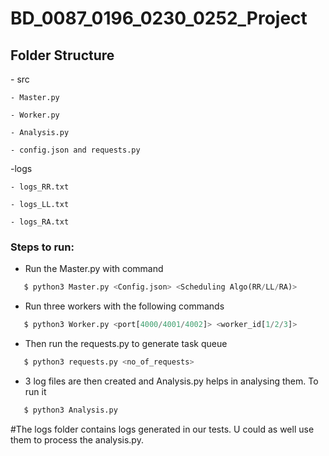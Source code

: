 # BD_0087_0196_0230_0252_Project
<h2>Folder Structure</h2>
 - src

    - Master.py
  
    - Worker.py
  
    - Analysis.py
    
    - config.json and requests.py 
  
-logs

    - logs_RR.txt
  
    - logs_LL.txt
  
    - logs_RA.txt
  

<h3>Steps to run:</h3>

- Run the Master.py with command 
 ```python
    $ python3 Master.py <Config.json> <Scheduling Algo(RR/LL/RA)>
  ```
 - Run three workers with the following commands
 ```python
    $ python3 Worker.py <port[4000/4001/4002]> <worker_id[1/2/3]>
 ```
 - Then run the requests.py to generate task queue
 ```python
    $ python3 requests.py <no_of_requests>
 ```
- 3 log files are then created and Analysis.py helps in analysing them. To run it
 ```python
    $ python3 Analysis.py
 ```
 
 #The logs folder contains logs generated in our tests. U could as well use them to process the analysis.py.
